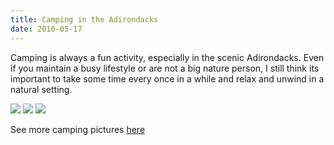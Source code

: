 ```yaml
---
title: Camping in the Adirondacks
date: 2010-05-17
---
```


Camping is always a fun activity, especially in the scenic Adirondacks. Even if you maintain a busy lifestyle or are not a big nature person, I still think its important to take some time every once in a while and relax and unwind in a natural setting.

<img src="http://gallery.morsi.org/main.php?g2_view=core.DownloadItem&g2_itemId=378&g2_serialNumber=2" />
<img src="http://gallery.morsi.org/main.php?g2_view=core.DownloadItem&g2_itemId=375&g2_serialNumber=2" />
<img src="http://gallery.morsi.org/main.php?g2_view=core.DownloadItem&g2_itemId=390&g2_serialNumber=1" />

See more camping pictures <a href="http://gallery.morsi.org/main.php">here</a>
